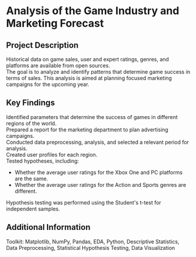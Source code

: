 # Analysis of the Game Industry and Marketing Forecast

## Project Description
Historical data on game sales, user and expert ratings, genres, and platforms are available from open sources.  
The goal is to analyze and identify patterns that determine game success in terms of sales. This analysis is aimed at planning focused marketing campaigns for the upcoming year.  

## Key Findings
Identified parameters that determine the success of games in different regions of the world.  
Prepared a report for the marketing department to plan advertising campaigns.  
Conducted data preprocessing, analysis, and selected a relevant period for analysis.  
Created user profiles for each region.  
Tested hypotheses, including:  
- Whether the average user ratings for the Xbox One and PC platforms are the same.  
- Whether the average user ratings for the Action and Sports genres are different.  

Hypothesis testing was performed using the Student's t-test for independent samples.

## Additional Information
Toolkit: Matplotlib, NumPy, Pandas, EDA, Python, Descriptive Statistics, Data Preprocessing, Statistical Hypothesis Testing, Data Visualization

